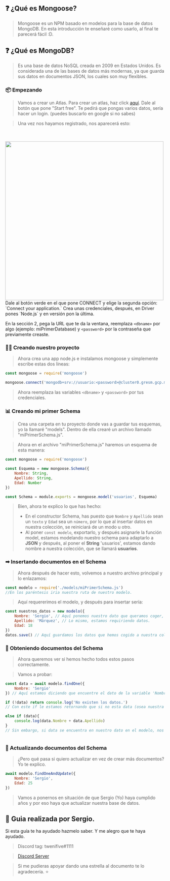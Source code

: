 ## ❓ ¿Qué es Mongoose?
> Mongoose es un NPM basado en modelos para la base de datos MongoDB.
> En esta introducción te enseñaré como usarlo, al final te parecerá fácil :D.

## ❓ ¿Qué es MongoDB?
> Es una base de datos NoSQL creada en 2009 en Estados Unidos.
> Es considerada una de las bases de datos más modernas, ya que guarda sus datos en documentos JSON, los cuales son muy flexibles.

### 📦 Empezando
> Vamos a crear un Atlas. Para crear un atlas, haz click [aquí](https://mongodb.com/cloud/atlas).
Dale al botón que pone "Start free". Te pedirá que pongas varios datos, sería hacer un login.
(puedes buscarlo en google si no sabes)

> Una vez nos hayamos registrado, nos aparecerá esto:
<br>
<br>
<img src="https://pays.host/uploads/21097a79-b022-44e0-8c0d-511d4da18ec9/Xg0k3H3W.png" width="500">
<br>
Dale al botón verde en el que pone CONNECT y elige la segunda opción: `Connect your application.`
Crea unas credenciales, después, en Driver pones `Node.js` y en versión pon la última.

En la sección 2, pega la URL que te da la ventana, reemplaza `<dbname>` por algo (ejemplo: miPrimerDatabase)
y `<password>` por la contraseña que previamente creaste.

### 👨‍💻 Creando nuestro proyecto
>Ahora crea una app node.js e instalamos mongoose y simplemente escribe estas dos líneas:

```js
const mongoose = require('mongoose')

mongoose.connect('mongodb+srv://usuario:<password>@cluster0.gresm.gcp.mongodb.net/<dbname>?retryWrites=true&w=majority')
```
> Ahora reemplaza las variables `<dbname>` y `<password>` por tus credenciales.

### 📊 Creando mi primer Schema
> Crea una carpeta en tu proyecto donde vas a guardar tus esquemas, yo la llamaré "models". Dentro de ella crearé un archivo llamado "miPrimerSchema.js".

> Ahora en el archivo "miPrimerSchema.js" haremos un esquema de esta manera:
```js
const mongoose = require('mongoose')

const Esquema = new mongoose.Schema({
    Nombre: String, 
    Apellido: String,
    Edad: Number
})

const Schema = module.exports = mongoose.model('usuarios', Esquema)
```
>Bien, ahora te explico lo que has hecho:
>- En el constructor Schema, has puesto que `Nombre` y `Apellido` sean un `texto` y `Edad` sea un `número`,
por lo que al insertar datos en nuestra colección, se reiniciará de un modo u otro.
>- Al poner ``const modelo``, exportarlo, y después asignarle la función model, estamos modelando nuestro
schema para adaptarlo a **JSON** y después, al poner el **String** 'usuarios', estamos dando nombre a nuestra colección,
que se llamará **usuarios**.

### ➡ Insertando documentos en el Schema
>Ahora después de hacer esto, volvemos a nuestro archivo principal y lo enlazamos:
```js
const modelo = require('./models/miPrimerSchema.js') 
//En los paréntesis iria nuestra ruta de nuestro modelo.
```
>Aquí requererimos el modelo, y después para insertar sería:
```js
const nuestros_datos = new modelo({
    Nombre: 'Sergio', // Aquí ponemos nuestro dato que queramos coger, en mi caso, mi nombre.
    Apellido: 'Márquez', // Lo mismo, estamos requiriendo datos.
    Edad: 18 
})
datos.save() // Aquí guardamos los datos que hemos cogido a nuestra colección.
```

### 📄 Obteniendo documentos del Schema
>Ahora queremos ver si hemos hecho todos estos pasos correctamente.

>Vamos a probar:
```js
const data = await modelo.findOne({
    Nombre: 'Sergio'
}) // Aquí estamos diciendo que encuentre el dato de la variable 'Nombre' llamada 'Sergio'

if (!data) return console.log('No existen los datos.') 
// Con este if le estamos retornando que si no esta data (osea nuestra búsqueda de la variable de nuestro modelo) no se ha encontrado haga un log en la consola.

else if (data){
    console.log(data.Nombre + data.Apellido)
}
// Sin embargo, si data se encuentra en nuestro dato en el modelo, nos va a hacer un log de nuestro Nombre, Apellido



```

### 🔄 Actualizando documentos del Schema
> ¿Pero qué pasa si quiero actualizar en vez de crear más documentos?
Yo te explico.
```js
await modelo.findOneAndUpdate({
    Nombre: 'Sergio',
    Edad: 25
})
```
>Vamos a ponernos en situación de que Sergio (Yo) haya cumplido años y por eso haya que actualizar nuestra base de datos.

## 👤 Guia realizada por Sergio.
 Si esta guía te ha ayudado hazmelo saber. Y me alegro que te haya ayudado.
  
> Discord tag: twenifive#1111

> [Discord Server](https://discord.gg/tCYAPYbK3x)

> Si me pudieras apoyar dando una estrella al documento te lo agradecería. ⭐ 

